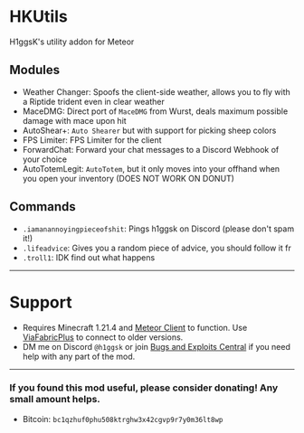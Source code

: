 # HKUtils

H1ggsK's utility addon for Meteor

## Modules
- Weather Changer: Spoofs the client-side weather, allows you to fly with a Riptide trident even in clear weather
- MaceDMG: Direct port of `MaceDMG` from Wurst, deals maximum possible damage with mace upon hit
- AutoShear+: `Auto Shearer` but with support for picking sheep colors
- FPS Limiter: FPS Limiter for the client
- ForwardChat: Forward your chat messages to a Discord Webhook of your choice
- AutoTotemLegit: `AutoTotem`, but it only moves into your offhand when you open your inventory (DOES NOT WORK ON DONUT)

## Commands
- `.iamanannoyingpieceofshit`: Pings h1ggsk on Discord (please don't spam it!)
- `.lifeadvice`: Gives you a random piece of advice, you should follow it fr
- `.troll1`: IDK find out what happens
<hr>

# Support
- Requires Minecraft 1.21.4 and [Meteor Client](https://meteorclient.com) to function. Use [ViaFabricPlus](https://modrinth.com/mod/viafabricplus) to connect to older versions.
- DM me on Discord `@h1ggsk` or join [Bugs and Exploits Central](https://discord.com/invite/zcfMqDgFnF) if you need help with any part of the mod.
<hr>

### If you found this mod useful, please consider donating! Any small amount helps.
- Bitcoin: `bc1qzhuf0phu508ktrghw3x42cgvp9r7y0m36lt8wp`
